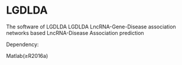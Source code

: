 # LGDLDA
The software of LGDLDA
LGDLDA
LncRNA-Gene-Disease association networks based LncRNA-Disease Association prediction

Dependency:

Matlab(≥R2016a)
